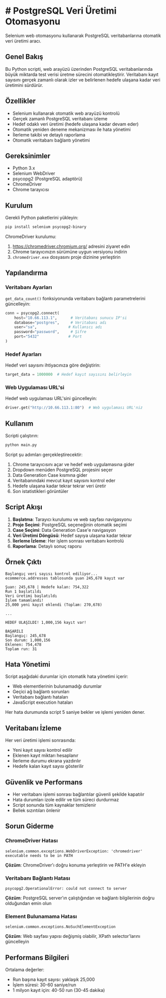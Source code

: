 # # PostgreSQL Veri Üretimi Otomasyonu

Selenium web otomasyonu kullanarak PostgreSQL veritabanlarına otomatik veri üretimi aracı.

## Genel Bakış

Bu Python scripti, web arayüzü üzerinden PostgreSQL veritabanlarında büyük miktarda test verisi üretme sürecini otomatikleştirir. Veritabanı kayıt sayısını gerçek zamanlı olarak izler ve belirlenen hedefe ulaşana kadar veri üretimini sürdürür.

## Özellikler

- Selenium kullanarak otomatik web arayüzü kontrolü
- Gerçek zamanlı PostgreSQL veritabanı izleme
- Hedef odaklı veri üretimi (hedefe ulaşana kadar devam eder)
- Otomatik yeniden deneme mekanizması ile hata yönetimi
- İlerleme takibi ve detaylı raporlama
- Otomatik veritabanı bağlantı yönetimi

## Gereksinimler

- Python 3.x
- Selenium WebDriver
- psycopg2 (PostgreSQL adaptörü)
- ChromeDriver
- Chrome tarayıcısı

## Kurulum

Gerekli Python paketlerini yükleyin:

```bash
pip install selenium psycopg2-binary
```

ChromeDriver kurulumu:
1. https://chromedriver.chromium.org/ adresini ziyaret edin
2. Chrome tarayıcınızın sürümüne uygun versiyonu indirin
3. `chromedriver.exe` dosyasını proje dizinine yerleştirin

## Yapılandırma

### Veritabanı Ayarları

`get_data_count()` fonksiyonunda veritabanı bağlantı parametrelerini güncelleyin:

```python
conn = psycopg2.connect(
    host="10.66.113.1",      # Veritabanı sunucu IP'si
    database="postgres",     # Veritabanı adı
    user="sa",              # Kullanıcı adı
    password="password",     # Şifre
    port="5432"             # Port
)
```

### Hedef Ayarları

Hedef veri sayısını ihtiyacınıza göre değiştirin:

```python
target_data = 1000000  # Hedef kayıt sayısını belirleyin
```

### Web Uygulaması URL'si

Hedef web uygulaması URL'sini güncelleyin:

```python
driver.get("http://10.66.113.1:80")  # Web uygulaması URL'niz
```

## Kullanım

Scripti çalıştırın:

```bash
python main.py
```

Script şu adımları gerçekleştirecektir:
1. Chrome tarayıcısını açar ve hedef web uygulamasına gider
2. Dropdown menüden PostgreSQL projesini seçer
3. Data Generation Case kısmına gider
4. Veritabanındaki mevcut kayıt sayısını kontrol eder
5. Hedefe ulaşana kadar tekrar tekrar veri üretir
6. Son istatistikleri görüntüler

## Script Akışı

1. **Başlatma**: Tarayıcı kurulumu ve web sayfası navigasyonu
2. **Proje Seçimi**: PostgreSQL seçeneğinin otomatik seçimi
3. **Case Seçimi**: Data Generation Case'e navigasyon
4. **Veri Üretimi Döngüsü**: Hedef sayıya ulaşana kadar tekrar
5. **İlerleme İzleme**: Her işlem sonrası veritabanı kontrolü
6. **Raporlama**: Detaylı sonuç raporu

## Örnek Çıktı

```
Başlangıç veri sayısı kontrol ediliyor...
ecommerce.addresses tablosunda şuan 245,678 kayıt var

Şuan: 245,678 | Hedefe kalan: 754,322
Run 1 başlatıldı
Veri üretimi başlatıldı
İşlem tamamlandı!
25,000 yeni kayıt eklendi (Toplam: 270,678)

...

HEDEF ULAŞILDI! 1,000,156 kayıt var!

BAŞARILI
Başlangıç: 245,678
Son durum: 1,000,156
Eklenen: 754,478
Toplam run: 31
```

## Hata Yönetimi

Script aşağıdaki durumlar için otomatik hata yönetimi içerir:
- Web elementlerinin bulunamadığı durumlar
- Geçici ağ bağlantı sorunları
- Veritabanı bağlantı hataları
- JavaScript execution hataları

Her hata durumunda script 5 saniye bekler ve işlemi yeniden dener.

## Veritabanı İzleme

Her veri üretimi işlemi sonrasında:
- Yeni kayıt sayısı kontrol edilir
- Eklenen kayıt miktarı hesaplanır
- İlerleme durumu ekrana yazdırılır
- Hedefe kalan kayıt sayısı gösterilir

## Güvenlik ve Performans

- Her veritabanı işlemi sonrası bağlantılar güvenli şekilde kapatılır
- Hata durumları izole edilir ve tüm süreci durdurmaz
- Script sonunda tüm kaynaklar temizlenir
- Bellek sızıntıları önlenir

## Sorun Giderme

### ChromeDriver Hatası
```
selenium.common.exceptions.WebDriverException: 'chromedriver' executable needs to be in PATH
```
**Çözüm**: ChromeDriver'ı doğru konuma yerleştirin ve PATH'e ekleyin

### Veritabanı Bağlantı Hatası
```
psycopg2.OperationalError: could not connect to server
```
**Çözüm**: PostgreSQL server'ın çalıştığından ve bağlantı bilgilerinin doğru olduğundan emin olun

### Element Bulunamama Hatası
```
selenium.common.exceptions.NoSuchElementException
```
**Çözüm**: Web sayfası yapısı değişmiş olabilir, XPath selector'larını güncelleyin



## Performans Bilgileri

Ortalama değerler:
- Run başına kayıt sayısı: yaklaşık 25,000
- İşlem süresi: 30-60 saniye/run
- 1 milyon kayıt için: 40-50 run (30-45 dakika)

